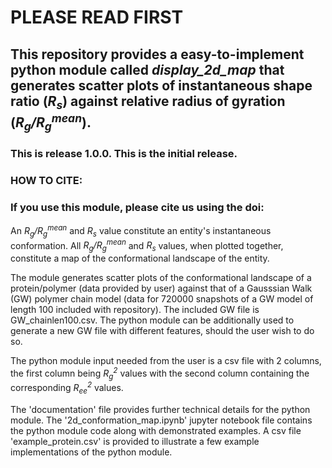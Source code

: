# PLEASE READ FIRST

## This repository provides a easy-to-implement python module called _display_2d_map_ that generates scatter plots of instantaneous shape ratio (_R<sub>s</sub>_) against relative radius of gyration (_R<sub>g</sub>/R<sub>g</sub><sup>mean</sup>_).

### This is release 1.0.0. This is the initial release. 

### HOW TO CITE: 
### If you use this module, please cite us using the doi: 

An _R<sub>g</sub>/R<sub>g</sub><sup>mean</sup>_ and _R<sub>s</sub>_ value constitute an entity's instantaneous conformation. All _R<sub>g</sub>/R<sub>g</sub><sup>mean</sup>_ and _R<sub>s</sub>_ values, when plotted together, constitute a map of the conformational landscape of the entity. 

The module generates scatter plots of the conformational landscape of a protein/polymer (data provided by user) against that of a Gausssian Walk (GW) polymer chain model (data for 720000 snapshots of a GW model of length 100 included with repository). The included GW file is GW_chainlen100.csv. The python module can be additionally used to generate a new GW file with different features, should the user wish to do so.

The python module input needed from the user is a csv file with 2 columns, the first column being _R<sub>g</sub><sup>2</sup>_ values with the second column containing the corresponding _R<sub>ee</sub><sup>2</sup>_ values. 

The 'documentation' file provides further  technical details for the python module. The '2d_conformation_map.ipynb' jupyter notebook file contains the python module code along with demonstrated examples. A csv file 'example_protein.csv' is provided to illustrate a few example implementations of the python module. 

